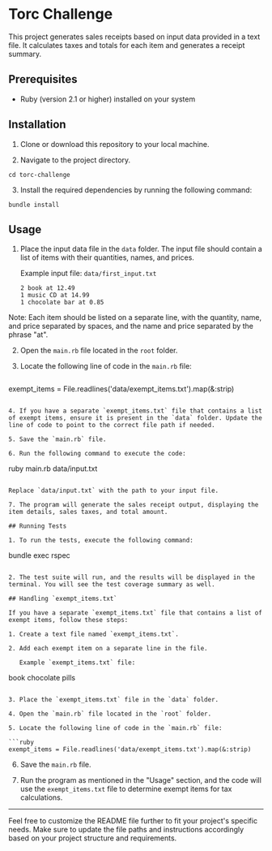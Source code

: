 # Torc Challenge

This project generates sales receipts based on input data provided in a text file. It calculates taxes and totals for each item and generates a receipt summary.

## Prerequisites

- Ruby (version 2.1 or higher) installed on your system

## Installation

1. Clone or download this repository to your local machine.

2. Navigate to the project directory.

```
cd torc-challenge
```

3. Install the required dependencies by running the following command:

```
bundle install
```

## Usage

1. Place the input data file in the `data` folder. The input file should contain a list of items with their quantities, names, and prices.

   Example input file: `data/first_input.txt`

   ```
   2 book at 12.49
   1 music CD at 14.99
   1 chocolate bar at 0.85
   ```
Note: Each item should be listed on a separate line, with the quantity, name, and price separated by spaces, and the name and price separated by the phrase "at".


2. Open the `main.rb` file located in the `root` folder.

3. Locate the following line of code in the `main.rb` file:

   ```ruby
  exempt_items = File.readlines('data/exempt_items.txt').map(&:strip)
   ```

4. If you have a separate `exempt_items.txt` file that contains a list of exempt items, ensure it is present in the `data` folder. Update the line of code to point to the correct file path if needed.

5. Save the `main.rb` file.

6. Run the following command to execute the code:

```
ruby main.rb data/input.txt
```

Replace `data/input.txt` with the path to your input file.

7. The program will generate the sales receipt output, displaying the item details, sales taxes, and total amount.

## Running Tests

1. To run the tests, execute the following command:

```
bundle exec rspec
```

2. The test suite will run, and the results will be displayed in the terminal. You will see the test coverage summary as well.

## Handling `exempt_items.txt`

If you have a separate `exempt_items.txt` file that contains a list of exempt items, follow these steps:

1. Create a text file named `exempt_items.txt`.

2. Add each exempt item on a separate line in the file.

   Example `exempt_items.txt` file:

   ```
   book
   chocolate
   pills
   ```

3. Place the `exempt_items.txt` file in the `data` folder.

4. Open the `main.rb` file located in the `root` folder.

5. Locate the following line of code in the `main.rb` file:

   ```ruby
   exempt_items = File.readlines('data/exempt_items.txt').map(&:strip)
   ```

6. Save the `main.rb` file.

7. Run the program as mentioned in the "Usage" section, and the code will use the `exempt_items.txt` file to determine exempt items for tax calculations.

---

Feel free to customize the README file further to fit your project's specific needs. Make sure to update the file paths and instructions accordingly based on your project structure and requirements.
